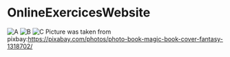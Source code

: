 # OnlineExercicesWebsite
![A](https://user-images.githubusercontent.com/40662552/230190795-66017cc7-2a5d-4baf-a0c5-153babb0eb1e.png)
![B](https://user-images.githubusercontent.com/40662552/230190837-2c4aa7b1-4cc5-42ec-894a-f3b99f0b0ea5.png)
![C](https://user-images.githubusercontent.com/40662552/230192076-d56c0a94-41e7-40ff-87e7-187b63d44af0.png)
Picture was taken from pixbay:https://pixabay.com/photos/photo-book-magic-book-cover-fantasy-1318702/ 
